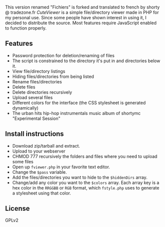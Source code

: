 This version renamed "Fichiers" is forked and translated to french by shorty @ tradezone.fr
*CuteViewer* is a simple file/directory viewer made in PHP for my personal use. Since some people have shown interest in using it, I decided to distribute the source.
Most features require JavaScript enabled to function properly.

## Features
- Password protection for deletion/renaming of files
- The script is constrained to the directory it's put in and directories below it.
- View file/directory listings
- Hiding files/directories from being listed
- Rename files/directories
- Delete files
- Delete directories recursively
- Upload several files
- Different colors for the interface (the CSS stylesheet is generated dynamically)
- The urban hits hip-hop instrumentals music album of shortymc "Experimental Session"

## Install instructions
- Download zip/tarball and extract.
- Upload to your webserver
- CHMOD 777 recursively the folders and files where you need to upload some files
- Open up `fviewer.php` in your favorite text editor.
- Change the `$pass` variable.
- Add the files/directories you want to hide to the `$hiddenDirs` array.
- Change/add any color you want to the `$colors` array. Each array key is a hex color in the `RRGGBB` or `RGB` format, which `fstyle.php` uses to generate a stylesheet using that color.

## License
GPLv2
